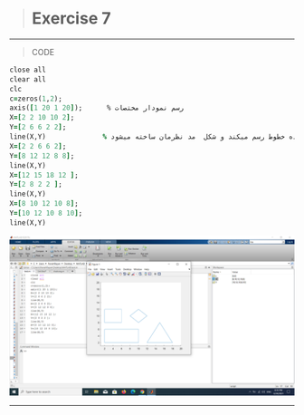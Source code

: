 ># Exercise 7

***
>CODE

```ruby
close all
clear all
clc
c=zeros(1,2);
axis([1 20 1 20]);      % رسم نمودار مختصات
X=[2 2 10 10 2];      
Y=[2 6 6 2 2];
line(X,Y)              % با این تابع به صورت نقطه یابی  بین نقاط تعیین شده خطوط رسم میکند و شکل  مد نظرمان ساخته میشود
X=[2 2 6 6 2];
Y=[8 12 12 8 8];
line(X,Y)
X=[12 15 18 12 ];
Y=[2 8 2 2 ];
line(X,Y)
X=[8 10 12 10 8];
Y=[10 12 10 8 10];
line(X,Y)

```
![alt text](https://github.com/semnan-university-ai/image-processing-class/blob/main/excersiecs/faeze75/7/Screenshot%20(10).png)

***



